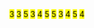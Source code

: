 <?xml version="1.0" encoding="utf-8"?>
<!DOCTYPE table PUBLIC "Golubeva_Anna" "https://kodaktor.ru/j/j_53bf0">

<table>
    <student name  = "Иванов">
     <mark subject = "multimedia">3</mark>
     <mark subject = "Web-design">3</mark>
     <mark subject = "graphic">5</mark>
    </student>
    <student name="Петрова">
     <mark subject = "multimedia">3</mark>
     <mark subject = "Web-design">4</mark>
     <mark subject = "graphic">5</mark>
     <mark subject = "logic">5</mark>
    </student>
    <student name="Сидоренко">
     <mark subject = "multimedia">3</mark>
     <mark subject = "Web-design">4</mark>
     <mark subject = "graphic">5</mark>
     <mark subject = "logic">4</mark>
    </student>
</table>
